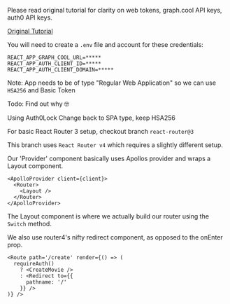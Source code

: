 Please read original tutorial for clarity on web tokens, graph.cool API keys, auth0 API keys.

[Original Tutorial](https://auth0.com/blog/build-a-rottentomatoes-clone-with-graphql-and-auth0/)


You will need to create a `.env` file and account for these credentials:

```
REACT_APP_GRAPH_COOL_URL=*****
REACT_APP_AUTH_CLIENT_ID=*****
REACT_APP_AUTH_CLIENT_DOMAIN=*****
```

Note: App needs to be of type "Regular Web Application" so we can use `HSA256` and Basic Token

Todo: Find out why 🤓

Using Auth0Lock
Change back to SPA type, keep HSA256

For basic React Router 3 setup, checkout branch `react-router@3`

This branch uses `React Router v4` which requires a slightly different setup.

Our 'Provider' component basically uses Apollos provider and wraps a Layout component.

```
<ApolloProvider client={client}>
  <Router>
    <Layout />
  </Router>
</ApolloProvider>
```

The Layout component is where we actually build our router using the `Switch` method.

We also use router4's nifty redirect component, as opposed to the onEnter prop.

```
<Route path='/create' render={() => (
  requireAuth()
    ? <CreateMovie />
    : <Redirect to={{
      pathname: '/'
    }} />
)} />
```
